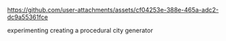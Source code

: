 

https://github.com/user-attachments/assets/cf04253e-388e-465a-adc2-dc9a55361fce



experimenting creating a procedural city generator
